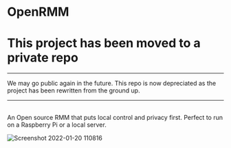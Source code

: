 OpenRMM
=================================================================================
<h1>This project has been moved to a private repo</h1><hr>
  <p>We may go public again in the future. This repo is now depreciated as the project has been rewritten from the ground up.<p>
  <hr><br>
An Open source RMM that puts local control and privacy first. Perfect to run on a Raspberry Pi or a local server.


![Screenshot 2022-01-20 110816](https://user-images.githubusercontent.com/13426335/150387490-39198c47-7e25-4f1e-a33d-bd061bb4c23e.png)
